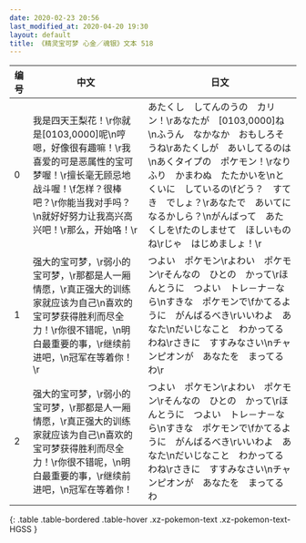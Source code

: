 ```yaml
---
date: 2020-02-23 20:56
last_modified_at: 2020-04-20 19:30
layout: default
title: 《精灵宝可梦 心金／魂银》文本 518
---
```

| 编号 | 中文 | 日文 |
| ---- | ---- | ---- |
| 0 | 我是四天王梨花！\r你就是[0103,0000]呢\n哼嗯，好像很有趣嘛！\r我喜爱的可是恶属性的宝可梦喔！\r擅长毫无顾忌地战斗喔！\f怎样？很棒吧？\r你能当我对手吗？\n就好好努力让我高兴高兴吧！\r那么，开始咯！\r | あたくし　してんのうの　カリン！\rあなたが　[0103,0000]ね\nふうん　なかなか　おもしろそうね\rあたくしが　あいしてるのは\nあくタイプの　ポケモン！\rなりふり　かまわぬ　たたかいを\nとくいに　しているの\fどう？　すてき　でしょ？\rあなたで　あいてに　なるかしら？\nがんばって　あたくしを\fたのしませて　ほしいものね\rじゃ　はじめましょ！\r |
| 1 | 强大的宝可梦，\r弱小的宝可梦，\r那都是人一厢情愿，\r真正强大的训练家就应该为自己\n喜欢的宝可梦获得胜利而尽全力！\r你很不错呢，\n明白最重要的事，\r继续前进吧，\n冠军在等着你！\r | つよい　ポケモン\rよわい　ポケモン\rそんなの　ひとの　かって\rほんとうに　つよい　トレ－ナ－なら\nすきな　ポケモンで\fかてるように　がんばるべき\rいいわよ　あなた\nだいじなこと　わかってるわね\rさきに　すすみなさい\nチャンピオンが　あなたを　まってるわ\r |
| 2 | 强大的宝可梦，\r弱小的宝可梦，\r那都是人一厢情愿，\r真正强大的训练家就应该为自己\n喜欢的宝可梦获得胜利而尽全力！\r你很不错呢，\n明白最重要的事，\r继续前进吧，\n冠军在等着你！ | つよい　ポケモン\rよわい　ポケモン\rそんなの　ひとの　かって\rほんとうに　つよい　トレ－ナ－なら\nすきな　ポケモンで\fかてるように　がんばるべき\rいいわよ　あなた\nだいじなこと　わかってるわね\rさきに　すすみなさい\nチャンピオンが　あなたを　まってるわ |
{: .table .table-bordered .table-hover .xz-pokemon-text .xz-pokemon-text-HGSS }